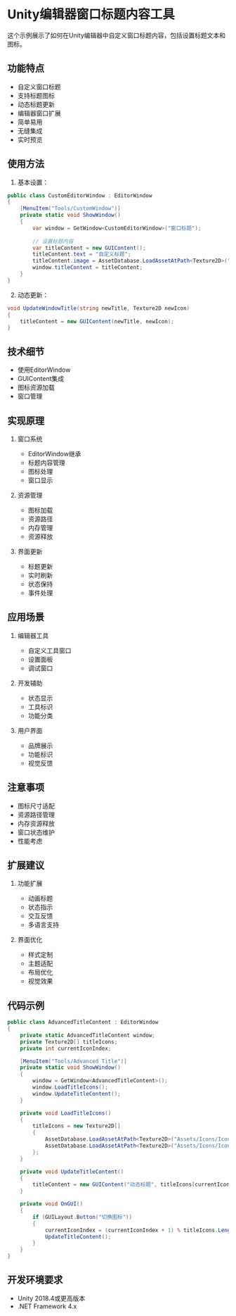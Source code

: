 # Unity编辑器窗口标题内容工具

这个示例展示了如何在Unity编辑器中自定义窗口标题内容，包括设置标题文本和图标。

## 功能特点

- 自定义窗口标题
- 支持标题图标
- 动态标题更新
- 编辑器窗口扩展
- 简单易用
- 无缝集成
- 实时预览

## 使用方法

1. 基本设置：
```csharp
public class CustomEditorWindow : EditorWindow
{
    [MenuItem("Tools/CustomWindow")]
    private static void ShowWindow()
    {
        var window = GetWindow<CustomEditorWindow>("窗口标题");
        
        // 设置标题内容
        var titleContent = new GUIContent();
        titleContent.text = "自定义标题";
        titleContent.image = AssetDatabase.LoadAssetAtPath<Texture2D>("图标路径");
        window.titleContent = titleContent;
    }
}
```

2. 动态更新：
```csharp
void UpdateWindowTitle(string newTitle, Texture2D newIcon)
{
    titleContent = new GUIContent(newTitle, newIcon);
}
```

## 技术细节

- 使用EditorWindow
- GUIContent集成
- 图标资源加载
- 窗口管理

## 实现原理

1. 窗口系统
   - EditorWindow继承
   - 标题内容管理
   - 图标处理
   - 窗口显示

2. 资源管理
   - 图标加载
   - 资源路径
   - 内存管理
   - 资源释放

3. 界面更新
   - 标题更新
   - 实时刷新
   - 状态保持
   - 事件处理

## 应用场景

1. 编辑器工具
   - 自定义工具窗口
   - 设置面板
   - 调试窗口
   
2. 开发辅助
   - 状态显示
   - 工具标识
   - 功能分类
   
3. 用户界面
   - 品牌展示
   - 功能标识
   - 视觉反馈

## 注意事项

- 图标尺寸适配
- 资源路径管理
- 内存资源释放
- 窗口状态维护
- 性能考虑

## 扩展建议

1. 功能扩展
   - 动画标题
   - 状态指示
   - 交互反馈
   - 多语言支持

2. 界面优化
   - 样式定制
   - 主题适配
   - 布局优化
   - 视觉效果

## 代码示例

```csharp
public class AdvancedTitleContent : EditorWindow
{
    private static AdvancedTitleContent window;
    private Texture2D[] titleIcons;
    private int currentIconIndex;

    [MenuItem("Tools/Advanced Title")]
    private static void ShowWindow()
    {
        window = GetWindow<AdvancedTitleContent>();
        window.LoadTitleIcons();
        window.UpdateTitleContent();
    }

    private void LoadTitleIcons()
    {
        titleIcons = new Texture2D[]
        {
            AssetDatabase.LoadAssetAtPath<Texture2D>("Assets/Icons/Icon1.png"),
            AssetDatabase.LoadAssetAtPath<Texture2D>("Assets/Icons/Icon2.png")
        };
    }

    private void UpdateTitleContent()
    {
        titleContent = new GUIContent("动态标题", titleIcons[currentIconIndex]);
    }

    private void OnGUI()
    {
        if (GUILayout.Button("切换图标"))
        {
            currentIconIndex = (currentIconIndex + 1) % titleIcons.Length;
            UpdateTitleContent();
        }
    }
}
```

## 开发环境要求

- Unity 2018.4或更高版本
- .NET Framework 4.x 